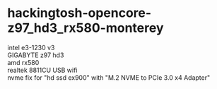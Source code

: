 # hackingtosh-opencore-z97_hd3_rx580-monterey
intel e3-1230 v3  
GIGABYTE z97 hd3  
amd rx580  
realtek 8811CU USB wifi  
nvme fix for "hd ssd ex900" with "M.2 NVME to PCIe 3.0 x4 Adapter"
